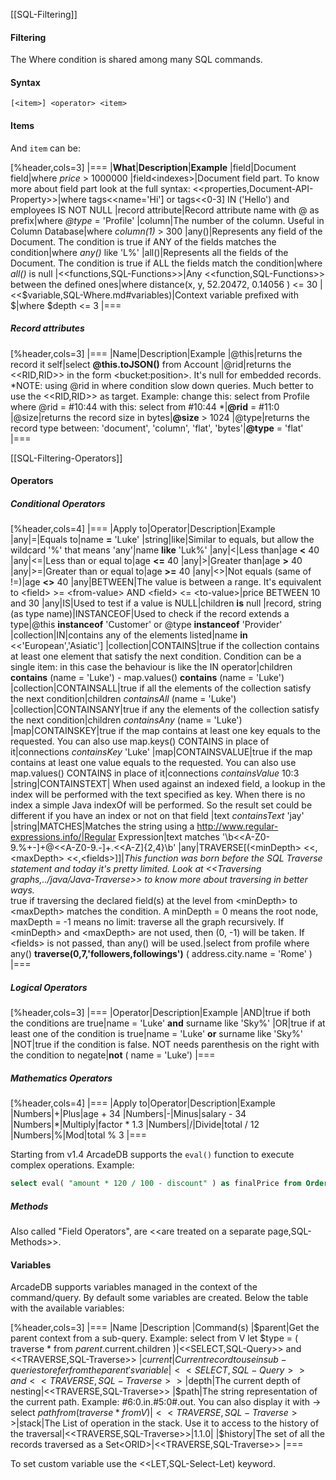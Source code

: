 [[SQL-Filtering]]
#### Filtering

The Where condition is shared among many SQL commands.

#### Syntax

`[<item>] <operator> <item>`

#### Items

And `item` can be:

[%header,cols=3]
|===
|**What**|**Description**|**Example**
|field|Document field|where *price* > 1000000
|field&lt;indexes&gt;|Document field part. To know more about field part look at the full syntax: <<properties,Document-API-Property>>|where tags<<name='Hi'] or tags<<0-3] IN ('Hello') and employees IS NOT NULL
|record attribute|Record attribute name with @ as prefix|where *@type* = 'Profile'
|column|The number of the column. Useful in Column Database|where *column(1)* > 300
|any()|Represents any field of the Document. The condition is true if ANY of the fields matches the condition|where *any()* like 'L%'
|all()|Represents all the fields of the Document. The condition is true if ALL the fields match the condition|where *all()* is null
|<<functions,SQL-Functions>>|Any <<function,SQL-Functions>> between the defined ones|where distance(x, y, 52.20472, 0.14056 ) <= 30
|<<$variable,SQL-Where.md#variables)|Context variable prefixed with $|where $depth <= 3
|===


##### Record attributes


[%header,cols=3]
|===
|Name|Description|Example
|@this|returns the record it self|select **@this.toJSON()** from Account
|@rid|returns the <<RID,RID>> in the form &lt;bucket:position&gt;. It's null for embedded records. *NOTE: using @rid in where condition slow down queries. Much better to use the <<RID,RID>> as target. Example: change this: select from Profile where @rid = #10:44 with this: select from #10:44 *|**@rid** = #11:0
|@size|returns the record size in bytes|**@size** > 1024
|@type|returns the record type between: 'document', 'column', 'flat', 'bytes'|**@type** = 'flat'
|===

[[SQL-Filtering-Operators]]
#### Operators

##### Conditional Operators

[%header,cols=4]
|===
|Apply to|Operator|Description|Example
|any|=|Equals to|name **=** 'Luke'
|string|like|Similar to equals, but allow the wildcard '%' that means 'any'|name **like** 'Luk%'
|any|<|Less than|age **<** 40
|any|<=|Less than or equal to|age **<=** 40
|any|>|Greater than|age **>** 40
|any|>=|Greater than or equal to|age **>=** 40
|any|<>|Not equals (same of !=)|age **<>** 40
|any|BETWEEN|The value is between a range. It's equivalent to &lt;field&gt; &gt;= &lt;from-value&gt; AND &lt;field&gt; &lt;= &lt;to-value&gt;|price BETWEEN 10 and 30
|any|IS|Used to test if a value is NULL|children **is** null
|record, string (as type name)|INSTANCEOF|Used to check if the record extends a type|@this **instanceof** 'Customer' or @type **instanceof** 'Provider'
|collection|IN|contains any of the elements listed|name **in** <<'European','Asiatic']
|collection|CONTAINS|true if the collection contains at least one element that satisfy the next condition. Condition can be a single item: in this case the behaviour is like the IN operator|children **contains** (name = 'Luke') - map.values() **contains** (name = 'Luke')
|collection|CONTAINSALL|true if all the elements of the collection satisfy the next condition|children *containsAll* (name = 'Luke')
|collection|CONTAINSANY|true if any the elements of the collection satisfy the next condition|children *containsAny* (name = 'Luke')
|map|CONTAINSKEY|true if the map contains at least one key equals to the requested. You can also use map.keys() CONTAINS in place of it|connections *containsKey* 'Luke'
|map|CONTAINSVALUE|true if the map contains at least one value equals to the requested. You can also use map.values() CONTAINS in place of it|connections *containsValue* 10:3
|string|CONTAINSTEXT| When used against an indexed field, a lookup in the index will be performed with the text specified as key. When there is no index a simple Java indexOf will be performed. So the result set could be different if you have an index or not on that field |text *containsText* 'jay'
|string|MATCHES|Matches the string using a http://www.regular-expressions.info/|Regular Expression|text matches '\b<<A-Z0-9.%+-]+@<<A-Z0-9.-]+\.<<A-Z]{2,4}\b'
|any|TRAVERSE[(&lt;minDepth&gt; <<,&lt;maxDepth&gt; <<,&lt;fields&gt;]]|*This function was born before the SQL Traverse statement and today it's pretty limited. Look at <<Traversing graphs,../java/Java-Traverse>> to know more about traversing in better ways.* <br>true if traversing the declared field(s) at the level from &lt;minDepth&gt; to &lt;maxDepth&gt; matches the condition. A minDepth = 0 means the root node, maxDepth = -1 means no limit: traverse all the graph recursively. If &lt;minDepth&gt; and &lt;maxDepth&gt; are not used, then (0, -1) will be taken. If &lt;fields&gt; is not passed, than any() will be used.|select from profile where any() **traverse(0,7,'followers,followings')** ( address.city.name = 'Rome' )
|===

##### Logical Operators

[%header,cols=3]
|===
|Operator|Description|Example
|AND|true if both the conditions are true|name = 'Luke' **and** surname like 'Sky%'
|OR|true if at least one of the condition is true|name = 'Luke' **or** surname like 'Sky%'
|NOT|true if the condition is false. NOT needs parenthesis on the right with the condition to negate|**not** ( name = 'Luke')
|===

##### Mathematics Operators


[%header,cols=4]
|===
|Apply to|Operator|Description|Example
|Numbers|+|Plus|age + 34
|Numbers|-|Minus|salary - 34
|Numbers|\*|Multiply|factor \* 1.3
|Numbers|/|Divide|total / 12
|Numbers|%|Mod|total % 3
|===

Starting from v1.4 ArcadeDB supports the `eval()` function to execute complex operations. Example:
```sql
select eval( "amount * 120 / 100 - discount" ) as finalPrice from Order
```

##### Methods

Also called "Field Operators", are <<are treated on a separate page,SQL-Methods>>.

#### Variables

ArcadeDB supports variables managed in the context of the command/query. By default some variables are created. Below the table with the available variables:


[%header,cols=3]
|===
|Name    |Description    |Command(s)
|$parent|Get the parent context from a sub-query. Example: select from V let $type = ( traverse * from $parent.$current.children )|<<SELECT,SQL-Query>> and <<TRAVERSE,SQL-Traverse>>
|$current|Current record to use in sub-queries to refer from the parent's variable|<<SELECT,SQL-Query>> and <<TRAVERSE,SQL-Traverse>>
|$depth|The current depth of nesting|<<TRAVERSE,SQL-Traverse>>
|$path|The string representation of the current path. Example:  #6:0.in.#5:0#.out. You can also display it with -> select $path from (traverse * from V)|<<TRAVERSE,SQL-Traverse>>
|$stack|The List of operation in the stack. Use it to access to the history of the traversal|<<TRAVERSE,SQL-Traverse>>|1.1.0|
|$history|The set of all the records traversed as a Set&lt;ORID&gt;|<<TRAVERSE,SQL-Traverse>>
|===


To set custom variable use the <<LET,SQL-Select-Let) keyword.
